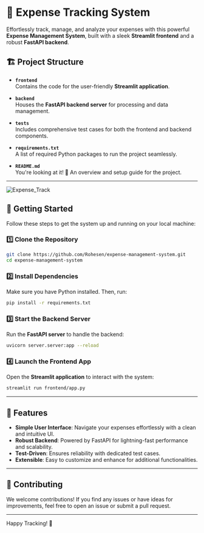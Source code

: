 # 🌟 Expense Tracking System

Effortlessly track, manage, and analyze your expenses with this powerful **Expense Management System**, built with a sleek **Streamlit frontend** and a robust **FastAPI backend**.

## 🏗️ Project Structure

- **`frontend`**  
  Contains the code for the user-friendly **Streamlit application**.

- **`backend`**  
  Houses the **FastAPI backend server** for processing and data management.

- **`tests`**  
  Includes comprehensive test cases for both the frontend and backend components.

- **`requirements.txt`**  
  A list of required Python packages to run the project seamlessly.

- **`README.md`**  
  You're looking at it! 📝 An overview and setup guide for the project.

---

![Expense_Track](https://github.com/Rohesen/Expense-Tracking-System/blob/main/Expense_tracker_preview.gif)



## 🚀 Getting Started

Follow these steps to get the system up and running on your local machine:

### 1️⃣ Clone the Repository  
```bash
git clone https://github.com/Rohesen/expense-management-system.git
cd expense-management-system
```

### 2️⃣ Install Dependencies  
Make sure you have Python installed. Then, run:  
```bash
pip install -r requirements.txt
```

### 3️⃣ Start the Backend Server  
Run the **FastAPI server** to handle the backend:  
```bash
uvicorn server.server:app --reload
```

### 4️⃣ Launch the Frontend App  
Open the **Streamlit application** to interact with the system:  
```bash
streamlit run frontend/app.py
```

---

## 🎯 Features

- **Simple User Interface**: Navigate your expenses effortlessly with a clean and intuitive UI.  
- **Robust Backend**: Powered by FastAPI for lightning-fast performance and scalability.  
- **Test-Driven**: Ensures reliability with dedicated test cases.  
- **Extensible**: Easy to customize and enhance for additional functionalities.

---

## 🤝 Contributing

We welcome contributions! If you find any issues or have ideas for improvements, feel free to open an issue or submit a pull request.

---


Happy Tracking! 🚀  


